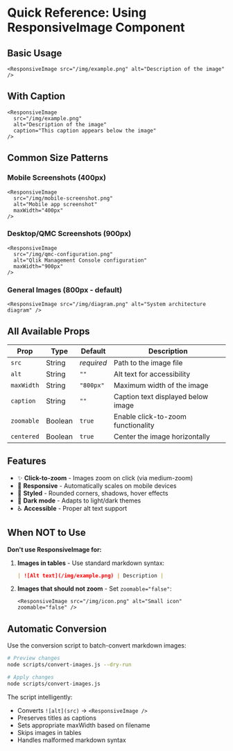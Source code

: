 # Quick Reference: Using ResponsiveImage Component

## Basic Usage

```vue
<ResponsiveImage src="/img/example.png" alt="Description of the image" />
```

## With Caption

```vue
<ResponsiveImage
  src="/img/example.png"
  alt="Description of the image"
  caption="This caption appears below the image"
/>
```

## Common Size Patterns

### Mobile Screenshots (400px)

```vue
<ResponsiveImage
  src="/img/mobile-screenshot.png"
  alt="Mobile app screenshot"
  maxWidth="400px"
/>
```

### Desktop/QMC Screenshots (900px)

```vue
<ResponsiveImage
  src="/img/qmc-configuration.png"
  alt="Qlik Management Console configuration"
  maxWidth="900px"
/>
```

### General Images (800px - default)

```vue
<ResponsiveImage src="/img/diagram.png" alt="System architecture diagram" />
```

## All Available Props

| Prop       | Type    | Default    | Description                        |
| ---------- | ------- | ---------- | ---------------------------------- |
| `src`      | String  | _required_ | Path to the image file             |
| `alt`      | String  | `""`       | Alt text for accessibility         |
| `maxWidth` | String  | `"800px"`  | Maximum width of the image         |
| `caption`  | String  | `""`       | Caption text displayed below image |
| `zoomable` | Boolean | `true`     | Enable click-to-zoom functionality |
| `centered` | Boolean | `true`     | Center the image horizontally      |

## Features

- ✨ **Click-to-zoom** - Images zoom on click (via medium-zoom)
- 📱 **Responsive** - Automatically scales on mobile devices
- 🎨 **Styled** - Rounded corners, shadows, hover effects
- 🌙 **Dark mode** - Adapts to light/dark themes
- ♿ **Accessible** - Proper alt text support

## When NOT to Use

**Don't use ResponsiveImage for:**

1. **Images in tables** - Use standard markdown syntax:

   ```markdown
   | ![Alt text](/img/example.png) | Description |
   ```

2. **Images that should not zoom** - Set `zoomable="false"`:
   ```vue
   <ResponsiveImage src="/img/icon.png" alt="Small icon" zoomable="false" />
   ```

## Automatic Conversion

Use the conversion script to batch-convert markdown images:

```bash
# Preview changes
node scripts/convert-images.js --dry-run

# Apply changes
node scripts/convert-images.js
```

The script intelligently:

- Converts `![alt](src)` → `<ResponsiveImage />`
- Preserves titles as captions
- Sets appropriate maxWidth based on filename
- Skips images in tables
- Handles malformed markdown syntax
